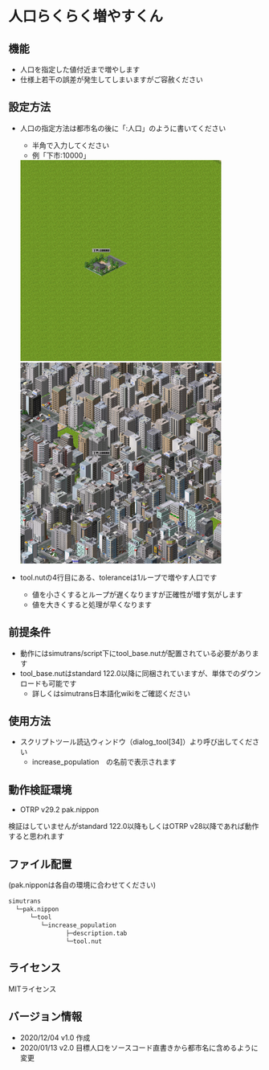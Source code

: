 # 人口らくらく増やすくん

## 機能
- 人口を指定した値付近まで増やします
- 仕様上若干の誤差が発生してしまいますがご容赦ください

## 設定方法
- 人口の指定方法は都市名の後に「:人口」のように書いてください
  - 半角で入力してください
  - 例「下市:10000」 
  <img src="before.png" width="400">
  <img src="after.png" width="400">
 
- tool.nutの4行目にある、toleranceは1ループで増やす人口です
  - 値を小さくするとループが遅くなりますが正確性が増す気がします
  - 値を大きくすると処理が早くなります
  

## 前提条件
- 動作にはsimutrans/script下にtool_base.nutが配置されている必要があります
- tool_base.nutはstandard 122.0以降に同梱されていますが、単体でのダウンロードも可能です
  - 詳しくはsimutrans日本語化wikiをご確認ください


## 使用方法
- スクリプトツール読込ウィンドウ（dialog_tool[34]）より呼び出してください
  - increase_population　の名前で表示されます

## 動作検証環境
- OTRP v29.2 pak.nippon

検証はしていませんがstandard 122.0以降もしくはOTRP v28以降であれば動作すると思われます

## ファイル配置
(pak.nipponは各自の環境に合わせてください)  
```
simutrans  
  └─pak.nippon  
      └─tool
         └─increase_population
                ├─description.tab
                └─tool.nut

```


## ライセンス
MITライセンス

## バージョン情報
- 2020/12/04 v1.0 作成
- 2020/01/13 v2.0 目標人口をソースコード直書きから都市名に含めるように変更
